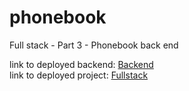 # phonebook
Full stack - Part 3 - Phonebook back end

link to deployed backend: [Backend](https://lit-anchorage-94186.herokuapp.com/api/persons)<br>
link to deployed project: [Fullstack](https://lit-anchorage-94186.herokuapp.com)
